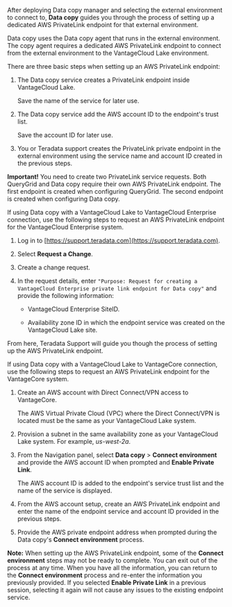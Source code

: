 After deploying Data copy manager and selecting the external environment to connect to, **Data copy** guides you through the process of setting up a dedicated AWS PrivateLink endpoint for that external environment.

Data copy uses the Data copy agent that runs in the external environment. The copy agent requires a dedicated AWS PrivateLink endpoint to connect from the external environment to the VantageCloud Lake environment.

There are three basic steps when setting up an AWS PrivateLink endpoint:

1.  The Data copy service creates a PrivateLink endpoint inside VantageCloud Lake.

    Save the name of the service for later use.


1.  The Data copy service add the AWS account ID to the endpoint's trust list.

    Save the account ID for later use.


1.  You or Teradata support creates the PrivateLink private endpoint in the external environment using the service name and account ID created in the previous steps.


**Important!** You need to create two PrivateLink service requests. Both QueryGrid and Data copy require their own AWS PrivateLink endpoint. The first endpoint is created when configuring QueryGrid. The second endpoint is created when configuring Data copy.

If using Data copy with a VantageCloud Lake to VantageCloud Enterprise connection, use the following steps to request an AWS PrivateLink endpoint for the VantageCloud Enterprise system.

1.  Log in to [https://support.teradata.com](https://support.teradata.com).


1.  Select **Request a Change**.


1.  Create a change request.


1.  In the request details, enter `"Purpose: Request for creating a VantageCloud Enterprise private link endpoint for Data copy"` and provide the following information:

    -   VantageCloud Enterprise SiteID.


    -   Availability zone ID in which the endpoint service was created on the VantageCloud Lake site.


From here, Teradata Support will guide you though the process of setting up the AWS PrivateLink endpoint.

If using Data copy with a VantageCloud Lake to VantageCore connection, use the following steps to request an AWS PrivateLink endpoint for the VantageCore system.

1.  Create an AWS account with Direct Connect/VPN access to VantageCore.

    The AWS Virtual Private Cloud (VPC) where the Direct Connect/VPN is located must be the same as your VantageCloud Lake system.


1.  Provision a subnet in the same availability zone as your VantageCloud Lake system. For example, *us-west-2a*.


1.  From the Navigation panel, select **Data copy** > **Connect environment** and provide the AWS account ID when prompted and **Enable Private Link**.

    The AWS account ID is added to the endpoint's service trust list and the name of the service is displayed.


1.  From the AWS account setup, create an AWS PrivateLink endpoint and enter the name of the endpoint service and account ID provided in the previous steps.


1.  Provide the AWS private endpoint address when prompted during the Data copy's **Connect environment** process.


**Note:** When setting up the AWS PrivateLink endpoint, some of the **Connect environment** steps may not be ready to complete. You can exit out of the process at any time. When you have all the information, you can return to the **Connect environment** process and re-enter the information you previously provided. If you selected **Enable Private Link** in a previous session, selecting it again will not cause any issues to the existing endpoint service.

